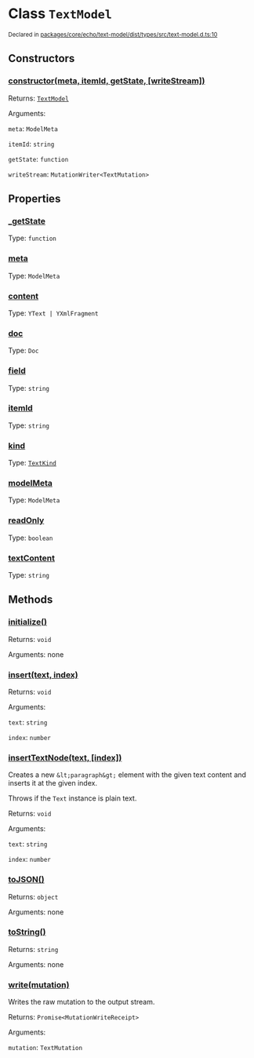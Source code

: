 # Class `TextModel`
<sub>Declared in [packages/core/echo/text-model/dist/types/src/text-model.d.ts:10]()</sub>




## Constructors
### [constructor(meta, itemId, getState, \[writeStream\])]()




Returns: <code>[TextModel](/api/@dxos/react-client/classes/TextModel)</code>

Arguments: 

`meta`: <code>ModelMeta</code>

`itemId`: <code>string</code>

`getState`: <code>function</code>

`writeStream`: <code>MutationWriter&lt;TextMutation&gt;</code>



## Properties
### [_getState]()
Type: <code>function</code>



### [meta]()
Type: <code>ModelMeta</code>



### [content]()
Type: <code>YText | YXmlFragment</code>



### [doc]()
Type: <code>Doc</code>



### [field]()
Type: <code>string</code>



### [itemId]()
Type: <code>string</code>



### [kind]()
Type: <code>[TextKind](/api/@dxos/react-client/enums#TextKind)</code>



### [modelMeta]()
Type: <code>ModelMeta</code>



### [readOnly]()
Type: <code>boolean</code>



### [textContent]()
Type: <code>string</code>




## Methods
### [initialize()]()




Returns: <code>void</code>

Arguments: none




### [insert(text, index)]()




Returns: <code>void</code>

Arguments: 

`text`: <code>string</code>

`index`: <code>number</code>


### [insertTextNode(text, \[index\])]()


Creates a new  `&lt;paragraph&gt;`  element with the given text content and inserts it at the given index.

Throws if the  `Text`  instance is plain text.

Returns: <code>void</code>

Arguments: 

`text`: <code>string</code>

`index`: <code>number</code>


### [toJSON()]()




Returns: <code>object</code>

Arguments: none




### [toString()]()




Returns: <code>string</code>

Arguments: none




### [write(mutation)]()


Writes the raw mutation to the output stream.

Returns: <code>Promise&lt;MutationWriteReceipt&gt;</code>

Arguments: 

`mutation`: <code>TextMutation</code>


